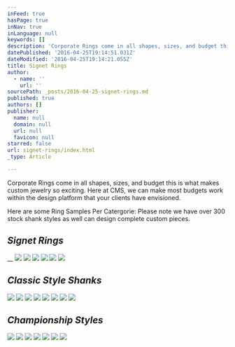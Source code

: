 ```yaml
---
inFeed: true
hasPage: true
inNav: true
inLanguage: null
keywords: []
description: 'Corporate Rings come in all shapes, sizes, and budget this is what makes custom jewelry so exciting. Here at CMS, we can make most budgets work within the design platform that your clients have envisioned. '
datePublished: '2016-04-25T19:14:51.031Z'
dateModified: '2016-04-25T19:14:21.055Z'
title: Signet Rings
author:
  - name: ''
    url: ''
sourcePath: _posts/2016-04-25-signet-rings.md
published: true
authors: []
publisher:
  name: null
  domain: null
  url: null
  favicon: null
starred: false
url: signet-rings/index.html
_type: Article

---
```

Corporate Rings come in all shapes, sizes, and budget this is what makes custom jewelry so exciting. Here at CMS, we can make most budgets work within the design platform that your clients have envisioned. 

Here are some Ring Samples Per Catergorie: Please note we have over 300 stock shank styles as well can design complete custom pieces.

## _Signet Rings_

__
![](https://s3-us-west-2.amazonaws.com/the-grid-img/p/17d05ab3ea1e58d324f7880a12285cc8047c8113.jpg)
![](https://s3-us-west-2.amazonaws.com/the-grid-img/p/77ea1b7d53b48f8c7f13661aeb2532f102c960a2.jpg)
![](https://s3-us-west-2.amazonaws.com/the-grid-img/p/8c17a18e2bdf28fbdd0d70f9e1be87dc13a4b33c.jpg)
![](https://s3-us-west-2.amazonaws.com/the-grid-img/p/bdc777b887e3568e37111f017390ea3feaa8d884.jpg)
![](https://s3-us-west-2.amazonaws.com/the-grid-img/p/74594ed97a2c45640587e2088a7d76679a4b5f9d.jpg)
![](https://s3-us-west-2.amazonaws.com/the-grid-img/p/f8ed11d9ef3bc1a2b38d6199c9e3507a617680fb.jpg)

## _Classic Style Shanks_
![](https://s3-us-west-2.amazonaws.com/the-grid-img/p/9ba968d9a61824aa788d57ba902a6d35f2acd5ef.jpg)
![](https://s3-us-west-2.amazonaws.com/the-grid-img/p/50f8ebb7f435d54a4a537c04d4205726ed77cb86.jpg)
![](https://s3-us-west-2.amazonaws.com/the-grid-img/p/5c4b35e9f56f145fc74467dcf83fea7c46d2a1ef.jpg)
![](https://s3-us-west-2.amazonaws.com/the-grid-img/p/5193e2ac94432da01500a87afed8e71742df5367.jpg)
![](https://s3-us-west-2.amazonaws.com/the-grid-img/p/5dab421b932a8ace7d2e6d2689a00de795423cb5.jpg)
![](https://s3-us-west-2.amazonaws.com/the-grid-img/p/82e4b259b560d3b04c9e73e302f74102279f5920.jpg)
![](https://s3-us-west-2.amazonaws.com/the-grid-img/p/70db07885622e99183386557002f1dadc332e293.jpg)
![](https://s3-us-west-2.amazonaws.com/the-grid-img/p/387583a6cfe9c5357a07004b8380ea7f50ea2e9c.jpg)

## _Championship Styles_
![](https://the-grid-user-content.s3-us-west-2.amazonaws.com/c5f114a1-af7c-485e-b2eb-e00578c9caee.jpg)
![](https://s3-us-west-2.amazonaws.com/the-grid-img/p/8ee1418ae020656a17d9a0b552054c95175fbc0a.jpg)
![](https://the-grid-user-content.s3-us-west-2.amazonaws.com/5747bdab-7521-45f0-892b-5c3f21dd3f55.jpg)
![](https://the-grid-user-content.s3-us-west-2.amazonaws.com/3cdc447c-2f3b-480e-adbb-d13bdfb4efc1.jpg)
![](https://the-grid-user-content.s3-us-west-2.amazonaws.com/4f8b314b-a604-407f-bbf9-92a5979c3868.jpg)
![](https://the-grid-user-content.s3-us-west-2.amazonaws.com/a1178278-a08c-4787-9147-c7d3d27f1bbf.jpg)
![](https://the-grid-user-content.s3-us-west-2.amazonaws.com/8fdd08a0-a38d-4b7a-819d-75b8d4a0e289.jpg)